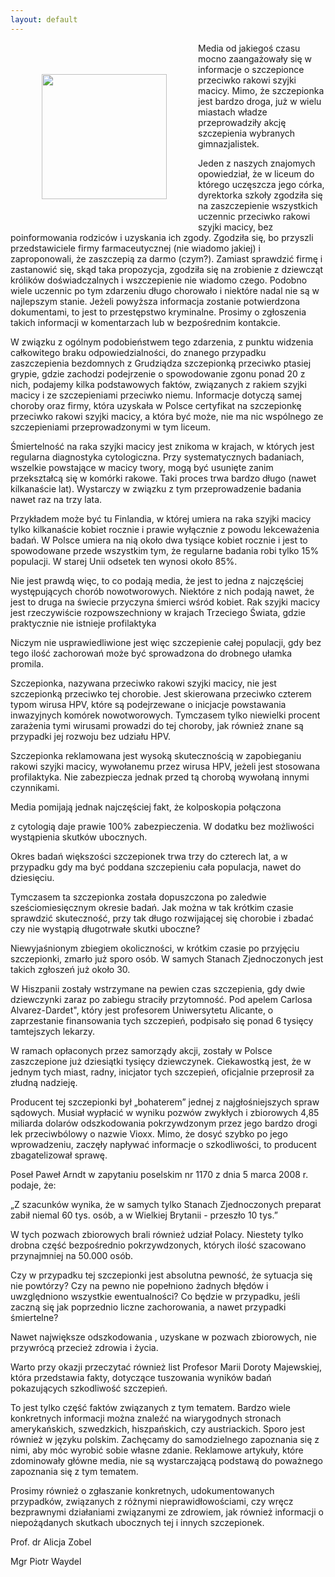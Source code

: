 ```yaml
---
layout: default
---
```


<img src="{{site.baseurl}}\articles\pictures\465.szczepion.jpg" align="left" hspace="50" vspace="50" width="200"><!--13--><p>
Media od jakiegoś czasu mocno zaangażowały się w informacje o szczepionce przeciwko rakowi szyjki macicy. Mimo, że szczepionka jest bardzo droga, już w wielu miastach władze przeprowadziły akcję szczepienia wybranych gimnazjalistek.</p><p></p><p>Jeden z naszych znajomych opowiedział, że w liceum do którego uczęszcza jego córka, dyrektorka szkoły zgodziła się na zaszczepienie wszystkich uczennic przeciwko rakowi szyjki macicy, bez poinformowania rodziców i uzyskania ich zgody. Zgodziła się, bo przyszli przedstawiciele firmy farmaceutycznej (nie wiadomo jakiej) i zaproponowali, że zaszczepią za darmo (czym?). Zamiast sprawdzić firmę i zastanowić się, skąd taka propozycja, zgodziła się na zrobienie z dziewcząt królików doświadczalnych i wszczepienie nie wiadomo czego. Podobno wiele uczennic po tym zdarzeniu długo chorowało i niektóre nadal nie są w najlepszym stanie. Jeżeli powyższa informacja zostanie potwierdzona dokumentami, to jest to przestępstwo kryminalne. Prosimy o zgłoszenia takich informacji w komentarzach lub w bezpośrednim kontakcie.</p><p></p><p>W związku z ogólnym podobieństwem tego zdarzenia, z punktu widzenia całkowitego braku odpowiedzialności, do znanego przypadku zaszczepienia bezdomnych z Grudziądza szczepionką przeciwko ptasiej grypie, gdzie zachodzi podejrzenie o spowodowanie zgonu ponad 20 z nich, podajemy kilka podstawowych faktów, związanych z rakiem szyjki macicy i ze szczepieniami przeciwko niemu. Informacje dotyczą samej choroby oraz firmy, która uzyskała w Polsce certyfikat na szczepionkę przeciwko rakowi szyjki macicy, a która być może, nie ma nic wspólnego ze szczepieniami przeprowadzonymi w tym liceum.</p><p></p><p>Śmiertelność na raka szyjki macicy jest znikoma w krajach, w których jest regularna diagnostyka cytologiczna. Przy systematycznych badaniach, wszelkie powstające w macicy twory, mogą być usunięte zanim przekształcą się w komórki rakowe. Taki proces trwa bardzo długo (nawet kilkanaście lat). Wystarczy w związku z tym przeprowadzenie badania nawet raz na trzy lata.</p><p>Przykładem może być tu Finlandia, w której umiera na raka szyjki macicy tylko kilkanaście kobiet rocznie i prawie wyłącznie z powodu lekceważenia badań. W Polsce umiera na nią około dwa tysiące kobiet rocznie i jest to spowodowane przede wszystkim tym, że regularne badania robi tylko 15% populacji. W starej Unii odsetek ten wynosi około 85%.</p><p></p><p>Nie jest prawdą więc, to co podają media, że jest to jedna z najczęściej występujących chorób nowotworowych. Niektóre z nich podają nawet, że jest to druga na świecie przyczyna śmierci wśród kobiet. Rak szyjki macicy jest rzeczywiście rozpowszechniony w krajach Trzeciego Świata, gdzie praktycznie nie istnieje profilaktyka</p><p></p><p>Niczym nie usprawiedliwione jest więc szczepienie całej populacji, gdy bez tego ilość zachorowań może być sprowadzona do drobnego ułamka promila.</p><p></p><p>Szczepionka, nazywana przeciwko rakowi szyjki macicy, nie jest szczepionką przeciwko tej chorobie. Jest skierowana przeciwko czterem typom wirusa HPV, które są podejrzewane o inicjacje powstawania inwazyjnych komórek nowotworowych. Tymczasem tylko niewielki procent zarażenia tymi wirusami prowadzi do tej choroby, jak również znane są przypadki jej rozwoju bez udziału HPV.</p><p></p><p>Szczepionka reklamowana jest wysoką skutecznością w zapobieganiu rakowi szyjki macicy, wywołanemu przez wirusa HPV, jeżeli jest stosowana profilaktyka. Nie zabezpiecza jednak przed tą chorobą wywołaną innymi czynnikami.</p><p>Media pomijają jednak najczęściej fakt, że kolposkopia połączona</p><p>z cytologią daje prawie 100% zabezpieczenia. W dodatku bez możliwości wystąpienia skutków ubocznych.</p><p></p><p>Okres badań większości szczepionek trwa trzy do czterech lat, a w przypadku gdy ma być poddana szczepieniu cała populacja, nawet do dziesięciu.</p><p></p><p>Tymczasem ta szczepionka została dopuszczona po zaledwie sześciomiesięcznym okresie badań. Jak można w tak krótkim czasie sprawdzić skuteczność, przy tak długo rozwijającej się chorobie i zbadać czy nie wystąpią długotrwałe skutki uboczne?</p><p></p><p>Niewyjaśnionym zbiegiem okoliczności, w krótkim czasie po przyjęciu szczepionki, zmarło już sporo osób. W samych Stanach Zjednoczonych jest takich zgłoszeń już około 30.</p><p></p><p>W Hiszpanii zostały wstrzymane na pewien czas szczepienia, gdy dwie dziewczynki zaraz po zabiegu straciły przytomność. Pod apelem Carlosa Alvarez-Dardet", który jest profesorem Uniwersytetu Alicante, o zaprzestanie finansowania tych szczepień, podpisało się ponad 6 tysięcy tamtejszych lekarzy.</p><p></p><p>W ramach opłaconych przez samorządy akcji, zostały w Polsce zaszczepione już dziesiątki tysięcy dziewczynek. Ciekawostką jest, że w jednym tych miast, radny, inicjator tych szczepień, oficjalnie przeprosił za złudną nadzieję.</p><p></p><p>Producent tej szczepionki był „bohaterem” jednej z najgłośniejszych spraw sądowych. Musiał wypłacić w wyniku pozwów zwykłych i zbiorowych 4,85 miliarda dolarów odszkodowania pokrzywdzonym przez jego bardzo drogi lek przeciwbólowy o nazwie Vioxx. Mimo, że dosyć szybko po jego wprowadzeniu, zaczęły napływać informacje o szkodliwości, to producent zbagatelizował sprawę.</p><p></p><p>Poseł Paweł Arndt w zapytaniu poselskim nr 1170 z dnia 5 marca 2008 r. podaje, że:</p><p>„Z szacunków wynika, że w samych tylko Stanach Zjednoczonych preparat zabił niemal 60 tys. osób, a w Wielkiej Brytanii - przeszło 10 tys.”</p><p>W tych pozwach zbiorowych brali również udział Polacy. Niestety tylko drobna część bezpośrednio pokrzywdzonych, których ilość szacowano przynajmniej na 50.000 osób.</p><p></p><p>Czy w przypadku tej szczepionki jest absolutna pewność, że sytuacja się nie powtórzy? Czy na pewno nie popełniono żadnych błędów i uwzględniono wszystkie ewentualności? Co będzie w przypadku, jeśli zaczną się jak poprzednio liczne zachorowania, a nawet przypadki śmiertelne?</p><p>Nawet największe odszkodowania , uzyskane w pozwach zbiorowych, nie przywrócą przecież zdrowia i życia.</p><p></p><p>Warto przy okazji przeczytać również list Profesor Marii Doroty Majewskiej, która przedstawia fakty, dotyczące tuszowania wyników badań pokazujących szkodliwość szczepień.</p><p></p><p>To jest tylko część faktów związanych z tym tematem. Bardzo wiele konkretnych informacji można znaleźć na wiarygodnych stronach amerykańskich, szwedzkich, hiszpańskich, czy austriackich. Sporo jest również w języku polskim. Zachęcamy do samodzielnego zapoznania się z nimi, aby móc wyrobić sobie własne zdanie. Reklamowe artykuły, które zdominowały główne media, nie są wystarczającą podstawą do poważnego zapoznania się z tym tematem.</p><p></p><p>Prosimy również o zgłaszanie konkretnych, udokumentowanych przypadków, związanych z różnymi nieprawidłowościami, czy wręcz bezprawnymi działaniami związanymi ze zdrowiem, jak również informacji o niepożądanych skutkach ubocznych tej i innych szczepionek.</p><p></p><p>Prof. dr Alicja Zobel</p><p>Mgr Piotr Waydel</p><p></p>